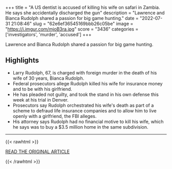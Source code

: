 +++
title = "A US dentist is accused of killing his wife on safari in Zambia. He says she accidentally discharged the gun"
description = "Lawrence and Bianca Rudolph shared a passion for big game hunting."
date = "2022-07-31 21:08:46"
slug = "62e6ef36545169bbb26c05be"
image = "https://i.imgur.com/mjoB3ra.jpg"
score = "3436"
categories = ['investigators', 'murder', 'accused']
+++

Lawrence and Bianca Rudolph shared a passion for big game hunting.

## Highlights

- Larry Rudolph, 67, is charged with foreign murder in the death of his wife of 30 years, Bianca Rudolph.
- Federal prosecutors allege Rudolph killed his wife for insurance money and to be with his girlfriend.
- He has pleaded not guilty, and took the stand in his own defense this week at his trial in Denver.
- Prosecutors say Rudolph orchestrated his wife's death as part of a scheme to defraud life insurance companies and to allow him to live openly with a girlfriend, the FBI alleges.
- His attorney says Rudolph had no financial motive to kill his wife, which he says was to buy a $3.5 million home in the same subdivision.

---

{{< rawhtml >}}
  <p class="article-category">
    <a target="_blank" href="https://www.cnn.com/2022/07/31/us/lawrence-rudolph-wife-killed-zambia-cec/index.html">READ THE ORIGINAL ARTICLE</a>
  </p>
{{< /rawhtml >}}
